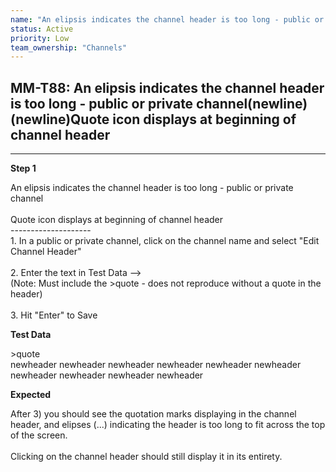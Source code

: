 ```yaml
---
name: "An elipsis indicates the channel header is too long - public or private channel(newline)(newline)Quote icon displays at beginning of channel header"
status: Active
priority: Low
team_ownership: "Channels"
---
```


## MM-T88: An elipsis indicates the channel header is too long - public or private channel(newline)(newline)Quote icon displays at beginning of channel header

---

**Step 1**

An elipsis indicates the channel header is too long - public or private channel\
\
Quote icon displays at beginning of channel header\
\--------------------\
1\. In a public or private channel, click on the channel name and select "Edit Channel Header"\
\
2\. Enter the text in Test Data -->\
(Note: Must include the >quote - does not reproduce without a quote in the header)\
\
3\. Hit "Enter" to Save

**Test Data**

\>quote\
newheader newheader newheader newheader newheader newheader newheader newheader newheader newheader

**Expected**

After 3) you should see the quotation marks displaying in the channel header, and elipses (...) indicating the header is too long to fit across the top of the screen.\
\
Clicking on the channel header should still display it in its entirety.

